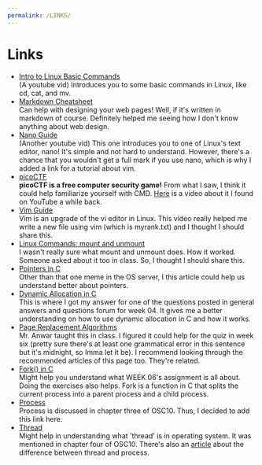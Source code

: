 ```yaml
---
permalink: /LINKS/
---
```


# Links
- [Intro to Linux Basic Commands](https://www.youtube.com/watch?v=BMGixkvJ-6w) <br>
(A youtube vid) Introduces you to some basic commands in Linux, like cd, cat, and mv.
- [Markdown Cheatsheet](https://enterprise.github.com/downloads/en/markdown-cheatsheet.pdf) <br>
Can help with designing your web pages! Well, if it's written in markdown of course. Definitely helped me seeing how I don't know anything about web design.
- [Nano Guide](https://www.youtube.com/watch?v=Jf0ZJZJ8jlI) <br>
(Another youtube vid) This one introduces you to one of Linux's text editor, nano! It's simple and not hard to understand. However, there's a chance that you wouldn't get a full mark if you use nano, which is why I added a link for a tutorial about vim.
- [picoCTF](https://picoctf.org/) <br>
__picoCTF is a free computer security game!__ From what I saw, I think it could help familiarize yourself with CMD. [Here](https://youtu.be/P07NH5F-t3s) is a video about it I found on YouTube a while back.
- [Vim Guide](https://www.youtube.com/watch?v=bVwgwaDmZp4) <br>
Vim is an upgrade of the vi editor in Linux. This video really helped me write a new file using vim (which is myrank.txt) and I thought I should share this.
- [Linux Commands: mount and unmount](https://www.computerhope.com/unix/umount.htm) <br>
I wasn't really sure what mount and unmount does. How it worked. Someone asked about it too in class. So, I thought I should share this.
- [Pointers in C](https://www.geeksforgeeks.org/pointers-in-c-and-c-set-1-introduction-arithmetic-and-array/) <br>
Other than that one meme in the OS server, I this article could help us understand better about pointers.
- [Dynamic Allocation in C](https://www.geeksforgeeks.org/dynamic-memory-allocation-in-c-using-malloc-calloc-free-and-realloc/) <br>
This is where I got my answer for one of the questions posted in general answers and questions forum for week 04. It gives me a better understanding on how to use dynamic allocation in C and how it works.
- [Page Replacement Algorithms](https://www.geeksforgeeks.org/page-replacement-algorithms-in-operating-systems/) <br>
Mr. Anwar taught this in class. I figured it could help for the quiz in week six (pretty sure there's at least one grammatical error in this sentence but it's midnight, so Imma let it be). I recommend looking through the recommended articles of this page too. They're related.
- [Fork() in C](https://www.geeksforgeeks.org/fork-system-call/) <br>
Might help you understand what WEEK 06's assignment is all about. Doing the exercises also helps. Fork is a function in C that splits the current process into a parent process and a child process.
- [Process](https://www.geeksforgeeks.org/introduction-of-process-management/) <br>
Process is discussed in chapter three of OSC10. Thus, I decided to add this link here.
- [Thread](https://www.geeksforgeeks.org/thread-in-operating-system/) <br>
Might help in understanding what 'thread' is in operating system. It was mentioned in chapter four of OSC10. There's also an [article](https://www.geeksforgeeks.org/difference-between-process-and-thread/) about the difference between thread and process.
